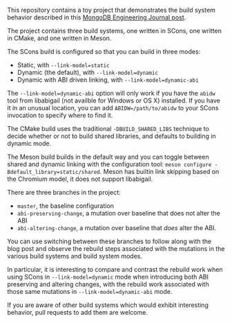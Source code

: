 This repository contains a toy project that demonstrates the build
system behavior described in this [MongoDB Engineering Journal post](https://engineering.mongodb.com/post/pruning-dynamic-rebuilds-with-libabigail).

The project contains three build systems, one written in SCons, one
written in CMake, and one written in Meson.

The SCons build is configured so that you can build in three modes:

- Static, with `--link-model=static`
- Dynamic (the default), with `--link-model=dynamic`
- Dynamic with ABI driven linking, with `--link-model=dynamic-abi`

The `--link-model=dynamic-abi` option will only work if you have the
`abidw` tool from libabigail (not availble for Windows or OS X)
installed. If you have it in an unusual location, you can add
`ABIDW=/path/to/abidw` to your SCons invocation to specify where to
find it.

The CMake build uses the traditional `-DBUILD_SHARED_LIBS` technique
to decide whether or not to build shared libraries, and defaults to
building in dynamic mode.

The Meson build builds in the default way and you can toggle between
shared and dynamic linking with the configuration tool: `meson
configure -Bdefault_library=static/shared`. Meson has builtin link
skipping based on the Chromium model, it does not support libabigail.

There are three branches in the project:

- `master`, the baseline configuration
- `abi-preserving-change`, a mutation over baseline that does not alter the ABI
- `abi-altering-change`, a mutation over baseline that *does* alter the ABI.

You can use switching between these branches to follow along with the
blog post and observe the rebuild steps associated with the mutations
in the various build systems and build system modes.

In particular, it is interesting to compare and contrast the rebuild
work when using SCons in `--link-model=dynamic` mode when introducing
both ABI preserving and altering changes, with the rebuild work
associated with those same mutations in `--link-model=dynamic-abi`
mode.

If you are aware of other build systems which would exhibit
interesting behavior, pull requests to add them are welcome.
